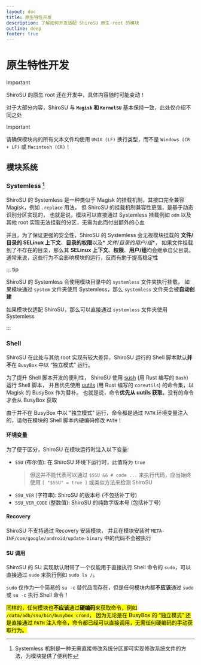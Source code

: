 ```yaml
---
layout: doc
title: 原生特性开发
description: 了解如何开发适配 ShiroSU 原生 root 的模块
outline: deep
footer: true
---
```


# **原生特性开发**

> [!IMPORTANT]
> ShiroSU 的原生 root 还在开发中，具体内容随时可能变动！

对于大部分内容，ShiroSU 与 **`Magisk` 和 `KernelSU`** 基本保持一致，此处仅介绍不同之处

> [!IMPORTANT]
> 请确保模块内的所有文本文件均使用 `UNIX (LF)` 换行类型，而不是 `Windows (CR + LF)` 或 `Macintosh (CR)`！

## 模块系统

### Systemless [^1]

ShiroSU 的 Systemless 是一种类似于 Magisk 的挂载机制，其接口完全兼容 Magisk，例如 `.replace` 用法，
但 ShiroSU 的挂载机制兼容性更强，是基于动态识别分区实现的，
也就是说，模块可以直接通过 Systemless 挂载例如 `odm` 以及其他 root 实现无法挂载的分区，无需为此而付出额外的心血

并且，为了保证更强的安全性，ShiroSU 的 Systemless 会无视模块挂载的 **文件/目录的 SELinux 上下文**、**目录的权限**以及*
*文件/目录的用户/组**，
如果文件挂载到了不存在的目录，那么其 **SELinux 上下文**、**权限**、**用户/组**均会继承自父目录。通常来说，这些行为不会影响模块的运行，反而有助于提高稳定性

::: tip

ShiroSU 的 Systemless 会使用模块目录中的 `systemless` 文件夹执行挂载，
如果模块通过 `system` 文件夹使用 Systemless，那么 `systemless` 文件夹会被**自动创建**

如果模块仅适配 ShiroSU，那么可以直接通过 `systemless` 文件夹使用 Systemless

:::

### Shell

ShiroSU 在此处与其他 root 实现有较大差异，ShiroSU 运行的 Shell 脚本默认**并不**在 `BusyBox` 中以 “独立模式” 运行。

为了提升 Shell 脚本开发的便利性，
ShiroSU 使用 [sush](https://github.com/shellgei/rusty_bash) (用 Rust 编写的 `Bash`)
运行 Shell 脚本，
并且优先使用 [uutils](https://github.com/uutils/coreutils) (用 Rust 编写的 `coreutils`)
的命令集，以 Magisk 的 BusyBox 作为替补。
也就是说，命令**优先从 uutils 获取**，没有的命令才会从 BusyBox 获取

由于并不在 BusyBox 中以 “独立模式” 运行，命令都是通过 `PATH` 环境变量注入的，请勿在模块的 Shell 脚本内硬编码修改 `PATH`！

#### 环境变量

为了便于区分，ShiroSU 在模块运行时注入以下变量:

- `SSU` (布尔值): 在 ShiroSU 环境下运行时，此值将为 `true`
  > 但这并不能代表可以通过 `$SSU && # code ...` 来执行代码，应当始终使用 `[ "$SSU" = true ]` 或类似方法来检测 ShiroSU
- `SSU_VER` (字符串): ShiroSU 的版本号 (不包括补丁号)
- `SSU_VER_CODE` (整数值): ShiroSU 的纯数字版本号 (包括补丁号)

#### Recovery

ShiroSU 不支持通过 Recovery 安装模块，
并且在模块安装时 `META-INF/com/google/android/update-binary` 中的代码不会被执行

#### SU 调用

ShiroSU 的 SU 实现默认附带了一个仅能用于直接执行 Shell 命令的 `sudo`，可以直接通过 `sudo` 来执行例如 `sudo ls /`。

`sudo` 仅作为一个简易的 `su -c` 替代品而存在，但是任何模块内都**不应该**通过 `sudo` 或 `su -c` 执行 Shell 命令！

<mark>同样的，任何模块也**不应该**通过**硬编码**来获取命令，例如 `/data/adb/ssu/bin/busybox crond`，
因为无论是在 BusyBox 的 “独立模式” 还是直接通过 `PATH`
注入命令，命令都已经可以直接调用，无需任何硬编码的手动获取行为。</mark>

[^1]: Systemless 机制是一种无需直接修改系统分区即可实现修改系统文件的方法，为模块提供了便利性
